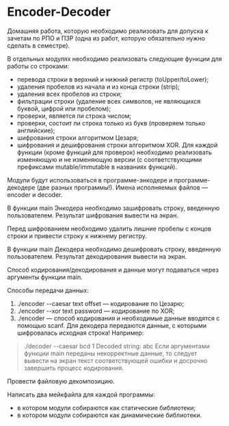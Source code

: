 # Encoder-Decoder

Домашняя работа, которую необходимо реализовать для допуска к зачетам по РПО и ПЗР (одна из работ, которую обязательно нужно сделать в семестре).

В отдельных модулях необходимо реализовать следующие функции для работы со строками:

- перевода строки в верхний и нижний регистр (toUpper/toLower);
- удаления пробелов из начала и из конца строки (strip);
- удаления всех пробелов из строки;
- фильтрации строки (удаление всех символов, не являющихся буквой, цифрой или пробелом);
- проверки, является ли строка числом;
- проверки, состоит ли строка только из букв (проверяем только английские);
- шифрования строки алгоритмом Цезаря;
- шифрования и дешифрования строки алгоритмом XOR.
Для каждой функции (кроме функций для проверок) необходимо реализовать изменяющую и не изменяющую версии (с соответствующими префиксами mutable/immutable в названиях функций).

Модули будут использоваться в программе-энкодере и программе-декодере (две разных программы!). Имена исполняемых файлов — encoder и decoder.

В функции main Энкодера необходимо зашифровать строку, введенную пользователем. Результат шифрования вывести на экран.

Перед шифрованием необходимо удалить лишние пробелы с концов строки и привести строку к нижнему регистру.

В функции main Декодера необходимо дешифровать строку, введенную пользователем. Результат декодирования вывести на экран.

Способ кодирования/декодирования и данные могут подаваться через аргументы функции main.

Способы передачи данных:

1. ./encoder --caesar text offset — кодирование по Цезарю;
2. ./encoder --xor text password — кодирование по XOR;
3. ./encoder — способ кодирования и необходимые данные вводятся с помощью scanf.
Для декодера передаются данные, с которыми шифровалась исходная строка!
Например:
> ./decoder --caesar bcd 1
> Decoded string: abc
Если аргументами функции main переданы некорректные данные, то следует вывести на экран текст соответствующей ошибки и досрочно завершить процесс кодирования.

Провести файловую декомпозицию.

Написать два мейкфайла для каждой программы:

- в котором модули собираются как статические библиотеки;
- в котором модули собираются как динамические библиотеки.
